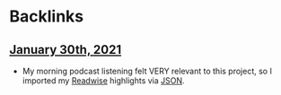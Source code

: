 
# Backlinks
## [January 30th, 2021](<January 30th, 2021.md>)
- My morning podcast listening felt VERY relevant to this project, so I imported my [Readwise](<Readwise.md>) highlights via [JSON](<JSON.md>).

